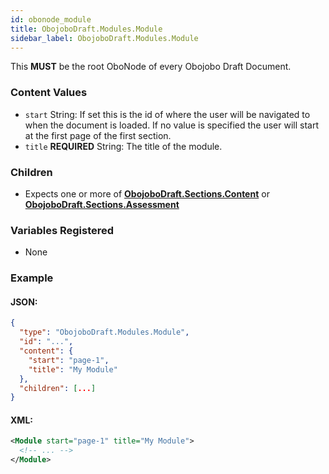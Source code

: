 ```yaml
---
id: obonode_module
title: ObojoboDraft.Modules.Module
sidebar_label: ObojoboDraft.Modules.Module
---
```


This **MUST** be the root OboNode of every Obojobo Draft Document.

### Content Values

* `start` String: If set this is the id of where the user will be navigated to when the document is loaded. If no value is specified the user will start at the first page of the first section.
* `title` **REQUIRED** String: The title of the module.

### Children

* Expects one or more of [**ObojoboDraft.Sections.Content**](obonode_content.md) or [**ObojoboDraft.Sections.Assessment**](obonode_assessment.md)

### Variables Registered

* None

### Example

#### JSON:

```json
{
  "type": "ObojoboDraft.Modules.Module",
  "id": "...",
  "content": {
    "start": "page-1",
    "title": "My Module"
  },
  "children": [...]
}
```

#### XML:

```xml
<Module start="page-1" title="My Module">
  <!-- ... -->
</Module>
```
